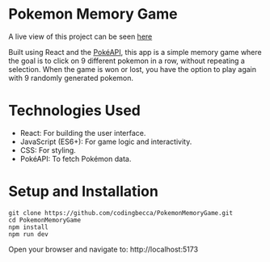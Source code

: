 # Pokemon Memory Game

A live view of this project can be seen [here](https://66bd2a8cd786450f463e2aa9--imaginative-crisp-441441.netlify.app/)

Built using React and the [PokéAPI](https://pokeapi.co/), this app is a simple memory game where the goal is to click on 9 different pokemon in a row, without repeating a selection. When the game is won or lost, you have the option to play again with 9 randomly generated pokemon. 

# Technologies Used

- React: For building the user interface.
- JavaScript (ES6+): For game logic and interactivity.
- CSS: For styling.
- PokéAPI: To fetch Pokémon data.

# Setup and Installation
```
git clone https://github.com/codingbecca/PokemonMemoryGame.git
cd PokemonMemoryGame
npm install
npm run dev
```
Open your browser and navigate to: http://localhost:5173